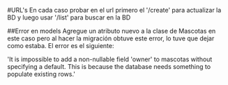 #URL's
En cada caso probar en el url primero el '/create' para actualizar la BD y luego usar '/list' para buscar en la BD

##Error en models
Agregue un atributo nuevo a la clase de Mascotas en este caso pero al hacer la migración obtuve este error, lo tuve que dejar como estaba. El error es el siguiente:

'It is impossible to add a non-nullable field 'owner' to mascotas without specifying a default. This is because the database needs something to populate existing rows.'